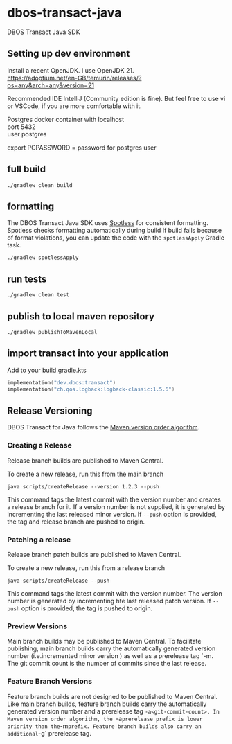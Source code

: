 # dbos-transact-java
DBOS Transact Java SDK

## Setting up dev environment

Install a recent OpenJDK. I use OpenJDK 21.    
https://adoptium.net/en-GB/temurin/releases/?os=any&arch=any&version=21

Recommended IDE IntelliJ (Community edition is fine).
But feel free to use vi or VSCode, if you are more comfortable with it.

Postgres docker container with
localhost   
port 5432   
user postgres

export PGPASSWORD = password for postgres user

## full build

```shell
./gradlew clean build
```

## formatting

The DBOS Transact Java SDK uses [Spotless](https://github.com/diffplug/spotless) for consistent formatting.
Spotless checks formatting automatically during build
If build fails because of format violations, you can update the code with the `spotlessApply` Gradle task.

```shell
./gradlew spotlessApply
```

## run tests

```shell
./gradlew clean test
```

## publish to local maven repository

```shell
./gradlew publishToMavenLocal
```

## import transact into your application

Add to your build.gradle.kts

```kotlin
implementation("dev.dbos:transact")      
implementation("ch.qos.logback:logback-classic:1.5.6")
```


## Release Versioning

DBOS Transact for Java follows the [Maven version order algorithm](https://maven.apache.org/pom.html#Version_Order_Specification).

### Creating a Release

Release branch builds are published to Maven Central.

To create a new release, run this from the main branch

```shell
java scripts/createRelease --version 1.2.3 --push
```

This command tags the latest commit with the version number and creates a release branch for it.
If a version number is not supplied, it is generated by incrementing the last released minor version.
If `--push` option is provided, the tag and release branch are pushed to origin.

### Patching a release

Release branch patch builds are published to Maven Central.

To create a new release, run this from a release branch

```shell
java scripts/createRelease --push
```

This command tags the latest commit with the version number.
The version number is generated by incrementing hte last released patch version.
If `--push` option is provided, the tag is pushed to origin.

### Preview Versions

Main branch builds may be published to Maven Central.
To facilitate publishing, main branch builds carry the automatically generated version number (i.e.incremented minor version )
as well as a prerelease tag `-m<git-commit-count>.
The git commit count is the number of commits since the last release.

### Feature Branch Versions

Feature branch builds are not designed to be published to Maven Central.
Like main branch builds, feature branch builds carry the automatically generated version number
and a prerelease tag `-a<git-commit-count>.
In Maven version order algorithm, the `-a` prerelease prefix is lower priority than the `-m` prefix.
Feature branch builds also carry an additional `-g<git-commit-hash>` prerelease tag.
